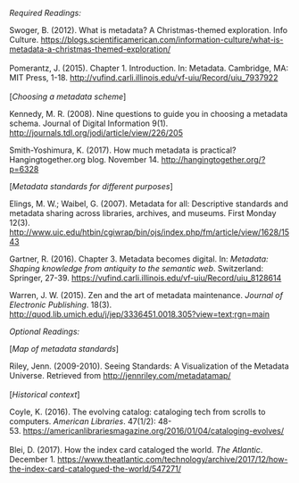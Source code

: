 *Required Readings:*

Swoger, B. (2012). What is metadata? A Christmas-themed exploration.
Info Culture.
<https://blogs.scientificamerican.com/information-culture/what-is-metadata-a-christmas-themed-exploration/>\
\
Pomerantz, J. (2015). Chapter 1. Introduction. In: Metadata. Cambridge,
MA: MIT Press, 1-18.
<http://vufind.carli.illinois.edu/vf-uiu/Record/uiu_7937922>\
\
[_Choosing a metadata scheme_]

Kennedy, M. R. (2008). Nine questions to guide you in choosing a
metadata schema. Journal of Digital Information 9(1).
<http://journals.tdl.org/jodi/article/view/226/205>

Smith-Yoshimura, K. (2017). How much metadata is practical?
Hangingtogether.org blog. November 14.
<http://hangingtogether.org/?p=6328>

[_Metadata standards for different purposes_]

Elings, M. W.; Waibel, G. (2007). Metadata for all: Descriptive
standards and metadata sharing across libraries, archives, and museums.
First Monday 12(3).\
<http://www.uic.edu/htbin/cgiwrap/bin/ojs/index.php/fm/article/view/1628/1543>

Gartner, R. (2016). Chapter 3. Metadata becomes digital. In: *Metadata:
Shaping knowledge from antiquity to the semantic web*. Switzerland:
Springer, 27-39.
<https://vufind.carli.illinois.edu/vf-uiu/Record/uiu_8128614>

Warren, J. W. (2015). Zen and the art of metadata maintenance. *Journal
of Electronic Publishing*. 18(3).
<http://quod.lib.umich.edu/j/jep/3336451.0018.305?view=text;rgn=main>

*Optional Readings:*

[_Map of metadata standards_]

Riley, Jenn. (2009-2010). Seeing Standards: A Visualization
of the Metadata Universe. Retrieved from
<http://jennriley.com/metadatamap/>\
\
[_Historical context_]

Coyle, K. (2016). The evolving catalog: cataloging tech
from scrolls to computers. *American Libraries*. 47(1/2): 48-\
53.
<https://americanlibrariesmagazine.org/2016/01/04/cataloging-evolves/>\
\
Blei, D. (2017). How the index card cataloged the world. *The Atlantic*.
December 1.
<https://www.theatlantic.com/technology/archive/2017/12/how-the-index-card-catalogued-the-world/547271/>
